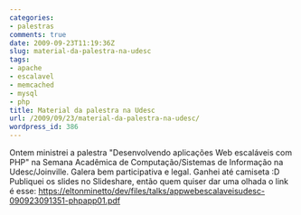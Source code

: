 ```yaml
---
categories:
- palestras
comments: true
date: 2009-09-23T11:19:36Z
slug: material-da-palestra-na-udesc
tags:
- apache
- escalavel
- memcached
- mysql
- php
title: Material da palestra na Udesc
url: /2009/09/23/material-da-palestra-na-udesc/
wordpress_id: 386
---
```


Ontem ministrei a palestra "Desenvolvendo aplicações Web escaláveis com PHP" na Semana Acadêmica de Computação/Sistemas de Informação na Udesc/Joinville. Galera bem participativa e legal. Ganhei até camiseta :D
Publiquei os slides no Slideshare, então quem quiser dar uma olhada o link é esse:
[https://eltonminetto/dev/files/talks/appwebescalaveisudesc-090923091351-phpapp01.pdf](https://eltonminetto/dev/files/talks/appwebescalaveisudesc-090923091351-phpapp01.pdf)
